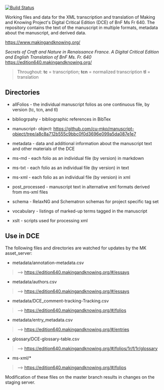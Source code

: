 [![Build Status](https://travis-ci.org/cu-mkp/m-k-manuscript-data.svg?branch=master)](https://travis-ci.org/cu-mkp/m-k-manuscript-data)

Working files and data for the XML transcription and translation of Making and Knowing Project's Digital Critical Edition (DCE) of BnF Ms Fr 640. The repository contains the text of the manuscript in multiple formats, metadata about the manuscript, and derived data.

https://www.makingandknowing.org/

_Secrets of Craft and Nature in Renaissance France. A Digital Critical Edition and English Translation of BnF Ms. Fr. 640_
https://edition640.makingandknowing.org/


> Throughout: **tc** = transcription; **tcn** = normalized transcription **tl** = translation


## Directories

- allFolios - the individual manuscript folios as one continuous file, by version (tc, tcn, and tl)

- bibliogrpahy - bibliographic references in BibTex
 
- manuscript- object: https://github.com/cu-mkp/manuscript-object/tree/a8c8a712b555c9bbc0f0d3696e099a5da087e1e7

- metadata - data and additional information about the manuscript text and other materials of the DCE

- ms-md - each folio as an individual file (by version) in markdown

- ms-txt - each folio as an individual file (by version) in text

- ms-xml - each folio as an individual file (by version) in xml

- post_processed - manuscript text in alternative xml formats derived from ms-xml files  

- schema  - RelaxNG and Schematron schemas for project specific tag set

- vocabulary - listings of marked-up terms tagged in the manuscript 

- xslt - scripts used for processing xml



## Use in DCE

The following files and directories are watched for updates by the MK asset_server:

- metadata/annotation-metadata.csv
> --> https://edition640.makingandknowing.org/#/essays
- metadata/authors.csv
> --> https://edition640.makingandknowing.org/#/essays
- metadata/DCE_comment-tracking-Tracking.csv
> --> https://edition640.makingandknowing.org/#/folios
- metadata/entry_metadata.csv
> --> https://edition640.makingandknowing.org/#/entries
- glossary/DCE-glossary-table.csv
> --> https://edition640.makingandknowing.org/#/folios/1r/f/1r/glossary
- ms-xml/*
> --> https://edition640.makingandknowing.org/#/folios

Modification of these files on the master branch results in changes on the staging server.




